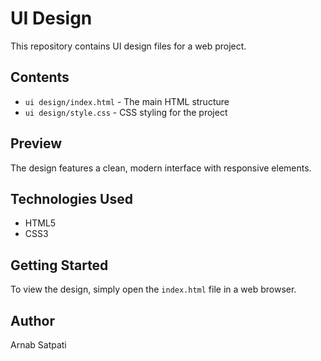 # UI Design

This repository contains UI design files for a web project.

## Contents

- `ui design/index.html` - The main HTML structure
- `ui design/style.css` - CSS styling for the project

## Preview

The design features a clean, modern interface with responsive elements.

## Technologies Used

- HTML5
- CSS3

## Getting Started

To view the design, simply open the `index.html` file in a web browser.

## Author

Arnab Satpati
